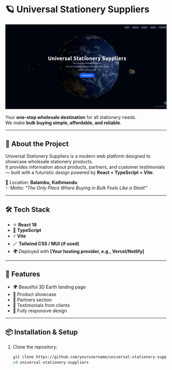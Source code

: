 # 🪐 Universal Stationery Suppliers

![Universal Stationery Suppliers](./public/Preview.png)

Your **one-stop wholesale destination** for all stationery needs.  
We make **bulk buying simple, affordable, and reliable**.

---

## 🚀 About the Project

Universal Stationery Suppliers is a modern web platform designed to showcase wholesale stationery products.  
It provides information about products, partners, and customer testimonials — built with a futuristic design powered by **React + TypeScript + Vite**.

📍 Location: **Balambu, Kathmandu**  
✨ Motto: _“The Only Place Where Buying in Bulk Feels Like a Steal!”_

---

## 🛠️ Tech Stack

- ⚛️ **React 18**
- 🎨 **TypeScript**
- ⚡ **Vite**
- 🪄 **Tailwind CSS / MUI (if used)**
- 🌍 Deployed with **[Your hosting provider, e.g., Vercel/Netlify]**

---

## 📂 Features

- 🌍 Beautiful 3D Earth landing page
- 📑 Product showcase
- 🤝 Partners section
- 💬 Testimonials from clients
- 📱 Fully responsive design

---

## 📦 Installation & Setup

1. Clone the repository:
   ```bash
   git clone https://github.com/yourusername/universal-stationery-suppliers.git
   cd universal-stationery-suppliers
   ```
